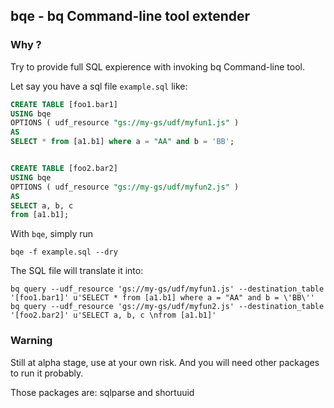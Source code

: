 ## bqe - bq Command-line tool extender


### Why ?

Try to provide full SQL expierence with invoking bq Command-line tool.

Let say you have a sql file `example.sql` like:

```SQL
CREATE TABLE [foo1.bar1]
USING bqe
OPTIONS ( udf_resource "gs://my-gs/udf/myfun1.js" )
AS 
SELECT * from [a1.b1] where a = "AA" and b = 'BB';


CREATE TABLE [foo2.bar2]
USING bqe
OPTIONS ( udf_resource "gs://my-gs/udf/myfun2.js" )
AS 
SELECT a, b, c 
from [a1.b1];
```

With `bqe`, simply run

```
bqe -f example.sql --dry
```

The SQL file will translate it into:


```
bq query --udf_resource 'gs://my-gs/udf/myfun1.js' --destination_table '[foo1.bar1]' u'SELECT * from [a1.b1] where a = "AA" and b = \'BB\''
bq query --udf_resource 'gs://my-gs/udf/myfun2.js' --destination_table '[foo2.bar2]' u'SELECT a, b, c \nfrom [a1.b1]'
```

### Warning 

Still at alpha stage, use at your own risk. And you will need other packages to run it probably.

Those packages are: sqlparse and shortuuid